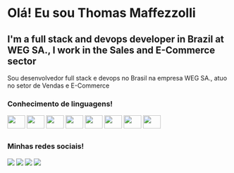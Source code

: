 # Olá! Eu sou Thomas Maffezzolli

## I'm a full stack and devops developer in Brazil at WEG SA., I work in the Sales and E-Commerce sector 
Sou desenvolvedor full stack e devops no Brasil na empresa WEG SA., atuo no setor de Vendas e E-Commerce

### Conhecimento de linguagens!
<div>
  <img align="center" height="30" width="40" src="https://cdn.jsdelivr.net/gh/devicons/devicon/icons/java/java-original.svg" />
  <img align="center" height="30" width="40" src="https://cdn.jsdelivr.net/gh/devicons/devicon/icons/javascript/javascript-original.svg" />
  <img align="center" height="30" width="40" src="https://cdn.jsdelivr.net/gh/devicons/devicon/icons/typescript/typescript-plain.svg" />
  <img align="center" height="30" width="40" src="https://cdn.jsdelivr.net/gh/devicons/devicon/icons/html5/html5-original-wordmark.svg" />
  <img align="center" height="30" width="40" src="https://cdn.jsdelivr.net/gh/devicons/devicon/icons/css3/css3-original-wordmark.svg" />
  <img align="center" height="30" width="40" src="https://cdn.jsdelivr.net/gh/devicons/devicon/icons/mysql/mysql-original-wordmark.svg" />
  <img align="center" height="30" width="40" src="https://cdn.jsdelivr.net/gh/devicons/devicon/icons/python/python-original.svg" />
  <img align="center" height="30" width="40" src="https://cdn.jsdelivr.net/gh/devicons/devicon/icons/spring/spring-original.svg" />
</div>

##
### Minhas redes sociais!

<div>
  <a href="https://www.facebook.com/thomas.maffezzolli" target="_blank"> <img align="center"  src="https://img.shields.io/badge/Facebook-1877F2?style=for-the-badge&logo=facebook&logoColor=white" /></a>
  <a href="https://www.linkedin.com/in/thomas-maffezzolli-8b029714a/" target="_blank"> <img align="center"  src="https://img.shields.io/badge/LinkedIn-0077B5?style=for-the-badge&logo=linkedin&logoColor=white" /></a>
  <a href="https://twitter.com/ThomasMafe" target="_blank"> <img align="center"  src="https://img.shields.io/badge/Twitter-1DA1F2?style=for-the-badge&logo=twitter&logoColor=white" /></a>
  <a href="https://www.instagram.com/thomas_maffezzolli/" target="_blank"> <img align="center"  src="https://img.shields.io/badge/Instagram-E4405F?style=for-the-badge&logo=instagram&logoColor=white" /></a>
</div>

